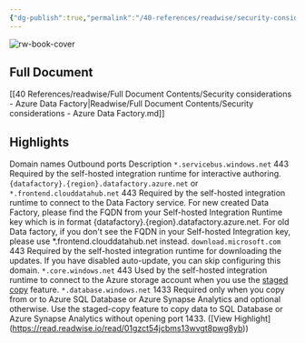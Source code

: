 ```yaml
---
{"dg-publish":true,"permalink":"/40-references/readwise/security-considerations-azure-data-factory/","tags":["rw/articles"]}
---
```


![rw-book-cover](https://readwise-assets.s3.amazonaws.com/media/uploaded_book_covers/profile_921743/logo-ms-social_E61EJOG.png)

## Full Document
[[40 References/readwise/Full Document Contents/Security considerations - Azure Data Factory\|Readwise/Full Document Contents/Security considerations - Azure Data Factory.md]]

## Highlights
Domain names Outbound ports Description `*.servicebus.windows.net` 443 Required by the self-hosted integration runtime for interactive authoring. `{datafactory}.{region}.datafactory.azure.net` 
or `*.frontend.clouddatahub.net` 443 Required by the self-hosted integration runtime to connect to the Data Factory service. 
For new created Data Factory, please find the FQDN from your Self-hosted Integration Runtime key which is in format {datafactory}.{region}.datafactory.azure.net. For old Data factory, if you don't see the FQDN in your Self-hosted Integration key, please use *.frontend.clouddatahub.net instead. `download.microsoft.com` 443 Required by the self-hosted integration runtime for downloading the updates. If you have disabled auto-update, you can skip configuring this domain. `*.core.windows.net` 443 Used by the self-hosted integration runtime to connect to the Azure storage account when you use the [staged copy](https://learn.microsoft.com/en-us/azure/data-factory/data-movement-security-considerations/copy-activity-performance#staged-copy) feature. `*.database.windows.net` 1433 Required only when you copy from or to Azure SQL Database or Azure Synapse Analytics and optional otherwise. Use the staged-copy feature to copy data to SQL Database or Azure Synapse Analytics without opening port 1433. ([View Highlight] (https://read.readwise.io/read/01gzct54jcbms13wvgt8pwg8yb))


